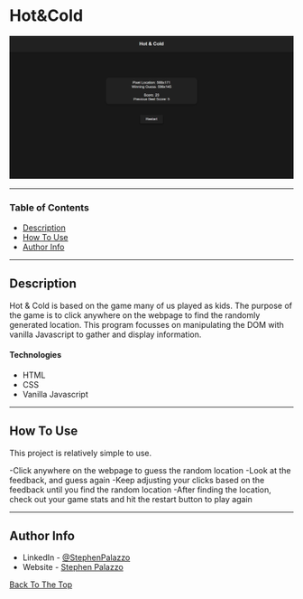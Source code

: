 # Hot&Cold

![Project Image](Hot&Cold.PNG)

---

### Table of Contents

- [Description](#description)
- [How To Use](#how-to-use)
- [Author Info](#author-info)

---

## Description

Hot & Cold is based on the game many of us played as kids. The purpose of the game is to click anywhere on the webpage to find the randomly generated location. This program focusses on manipulating the DOM with vanilla Javascript to gather and display information.

#### Technologies

- HTML
- CSS
- Vanilla Javascript

---

## How To Use

This project is relatively simple to use.

-Click anywhere on the webpage to guess the random location
-Look at the feedback, and guess again
-Keep adjusting your clicks based on the feedback until you find the random location
-After finding the location, check out your game stats and hit the restart button to play again

---

## Author Info

- LinkedIn - [@StephenPalazzo](https://www.linkedin.com/in/stephenpalazzo)
- Website - [Stephen Palazzo](https://stephenpalazzo.com)

[Back To The Top](#Hot&Cold)
